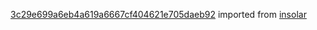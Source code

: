 [3c29e699a6eb4a619a6667cf404621e705daeb92](https://github.com/insolar/insolar/commit/3c29e699a6eb4a619a6667cf404621e705daeb92) imported from [insolar](https://github.com/insolar/insolar)
